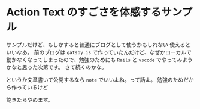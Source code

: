# Action Text のすごさを体感するサンプル

サンプルだけど、もしかすると普通にブログとして使うかもしれない
使えるといいなあ。
前のブログは `gatsby.js` で作っていたんだけど、なぜかローカルで動かなくなってしまったので、勉強のためにも `Rails` と `vscode` でやってみようかなと思った次第です。
さて続くのかな。


というか文章書いて公開するなら `note` でいいよね。って話よ。
勉強のためだから作っているけど


飽きたらやめます。